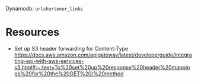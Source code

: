 Dynamodb: `urlshortener_links`

# Resources

- Set up S3 header forwarding for Content-Type https://docs.aws.amazon.com/apigateway/latest/developerguide/integrating-api-with-aws-services-s3.html#:~:text=To%20set%20up%20response%20header%20mappings%20for%20the%20GET%20/%20method
